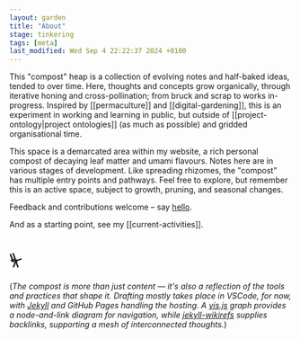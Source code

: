 ```yaml
---  
layout: garden
title: "About"
stage: tinkering
tags: [meta]
last_modified: Wed Sep 4 22:22:37 2024 +0100
---
```


This "compost" heap is a collection of evolving notes and half-baked ideas, tended to over time. Here, thoughts and concepts grow organically, through iterative honing and cross-pollination; from bruck and scrap to works in-progress. Inspired by [[permaculture]] and [[digital-gardening]], this is an experiment in working and learning in public, but outside of [[project-ontology|project ontologies]] (as much as possible) and gridded organisational time.

This space is a demarcated area within my website, a rich personal compost of decaying leaf matter and umami flavours. Notes here are in various stages of development. Like spreading rhizomes, the "compost" has multiple entry points and pathways. Feel free to explore, but remember this is an active space, subject to growth, pruning, and seasonal changes. 

Feedback and contributions welcome – say [hello](https://justinpickard.net/hello/).

And as a starting point, see my [[current-activities]].

# ⏧

(_The compost is more than just content — it's also a reflection of the tools and practices that shape it. Drafting mostly takes place in VSCode, for now, with [Jekyll](https://jekyllrb.com/) and GitHub Pages handling the hosting. A [vis.js](https://visjs.org/) graph provides a node-and-link diagram for navigation, while [jekyll-wikirefs](https://github.com/wikibonsai/jekyll-wikirefs) supplies backlinks, supporting a mesh of interconnected thoughts._)